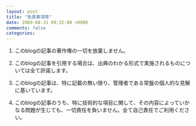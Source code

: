 ```yaml
---
layout: post
title: "免責事項等"
date: 2009-08-31 09:32:00 +0900
comments: false
categories: 
---
```



1. このblogの記事の著作権の一切を放棄しません。

2. このblogの記事を引用する場合は、出典のわかる形式で実施されるものについては全て許諾します。

3. このblogの記事は、特に記載の無い限り、管理者である常盤の個人的な見解に基いています。

4. このblogの記事のうち、特に技術的な項目に関して、その内容によっていかなる問題が生じても、一切責任を負いません。全て自己責任でご利用ください。

